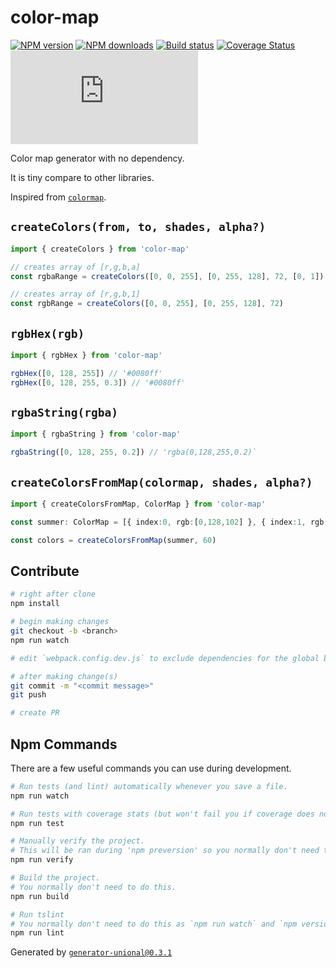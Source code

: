 # color-map

[![NPM version][npm-image]][npm-url]
[![NPM downloads][downloads-image]][downloads-url]
[![Build status][travis-image]][travis-url]
[![Coverage Status][coveralls-image]][coveralls-url]
![](http://img.badgesize.io/unional/color-map/master/dist/color-map.js)

Color map generator with no dependency.

It is tiny compare to other libraries.

Inspired from [`colormap`](https://github.com/bpostlethwaite/colormap).

## `createColors(from, to, shades, alpha?)`

```ts
import { createColors } from 'color-map'

// creates array of [r,g,b,a]
const rgbaRange = createColors([0, 0, 255], [0, 255, 128], 72, [0, 1])

// creates array of [r,g,b,1]
const rgbRange = createColors([0, 0, 255], [0, 255, 128], 72)
```

## `rgbHex(rgb)`

```ts
import { rgbHex } from 'color-map'

rgbHex([0, 128, 255]) // '#0080ff'
rgbHex([0, 128, 255, 0.3]) // '#0080ff'
```

## `rgbaString(rgba)`

```ts
import { rgbaString } from 'color-map'

rgbaString([0, 128, 255, 0.2]) // 'rgba(0,128,255,0.2)`

```

## `createColorsFromMap(colormap, shades, alpha?)`

```ts
import { createColorsFromMap, ColorMap } from 'color-map'

const summer: ColorMap = [{ index:0, rgb:[0,128,102] }, { index:1, rgb:[255,255,102] }]

const colors = createColorsFromMap(summer, 60)
```

## Contribute

```sh
# right after clone
npm install

# begin making changes
git checkout -b <branch>
npm run watch

# edit `webpack.config.dev.js` to exclude dependencies for the global build.

# after making change(s)
git commit -m "<commit message>"
git push

# create PR
```

## Npm Commands

There are a few useful commands you can use during development.

```sh
# Run tests (and lint) automatically whenever you save a file.
npm run watch

# Run tests with coverage stats (but won't fail you if coverage does not meet criteria)
npm run test

# Manually verify the project.
# This will be ran during 'npm preversion' so you normally don't need to run this yourself.
npm run verify

# Build the project.
# You normally don't need to do this.
npm run build

# Run tslint
# You normally don't need to do this as `npm run watch` and `npm version` will automatically run lint for you.
npm run lint
```

Generated by [`generator-unional@0.3.1`](https://github.com/unional/unional-cli)

[npm-image]: https://img.shields.io/npm/v/color-map.svg?style=flat
[npm-url]: https://npmjs.org/package/colorscale
[downloads-image]: https://img.shields.io/npm/dm/color-map.svg?style=flat
[downloads-url]: https://npmjs.org/package/colorscale
[travis-image]: https://img.shields.io/travis/unional/color-map.svg?style=flat
[travis-url]: https://travis-ci.org/unional/color-map
[coveralls-image]: https://coveralls.io/repos/github/unional/color-map/badge.svg
[coveralls-url]: https://coveralls.io/github/unional/color-map
